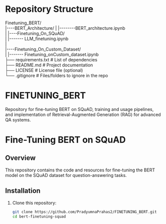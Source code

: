 # Repository Structure
Finetuning_BERT/                                                                                                                       
|----BERT_Architecture/
|                 |--------BERT_architecture.ipynb                                                                                           
|
|----Finetuning_On_SQuAD/                                                                                                       
|                |------- LLM_finetuning.ipynb                                                                                           
|                                                                                                                                   
|----Finetuning_On_Custom_Dataset/                                                                                                  
|                |------- Finetuning_onCustom_dataset.ipynb                                                                                
├── requirements.txt       # List of dependencies                                                                                   
├── README.md              # Project documentation                                                                                
├── LICENSE                # License file (optional)                                                                                
└── .gitignore             # Files/folders to ignore in the repo                                                                                                                   

# FINETUNING_BERT
Repository for fine-tuning BERT on SQuAD, training and usage pipelines, and implementation of Retrieval-Augmented Generation (RAG) for advanced QA systems.
# Fine-Tuning BERT on SQuAD

## Overview
This repository contains the code and resources for fine-tuning the BERT model on the SQuAD dataset for question-answering tasks.

## Installation
1. Clone this repository:
   ```bash
   git clone https://github.com/PradyumnaPrahas2/FINETUNING_BERT.git
   cd bert-finetuning-squad
